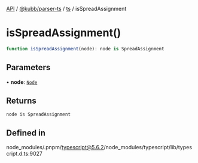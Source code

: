[API](../../../../../packages.md) / [@kubb/parser-ts](../../../index.md) / [ts](../index.md) / isSpreadAssignment

# isSpreadAssignment()

```ts
function isSpreadAssignment(node): node is SpreadAssignment
```

## Parameters

• **node**: [`Node`](../interfaces/Node.md)

## Returns

`node is SpreadAssignment`

## Defined in

node\_modules/.pnpm/typescript@5.6.2/node\_modules/typescript/lib/typescript.d.ts:9027
